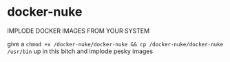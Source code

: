 # docker-nuke
IMPLODE DOCKER IMAGES FROM YOUR SYSTEM

give a `chmod +x /docker-nuke/docker-nuke && cp /docker-nuke/docker-nuke /usr/bin` up in this bitch and implode pesky images
